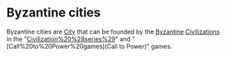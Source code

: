 # Byzantine cities

Byzantine cities are [City](cities) that can be founded by the [Byzantine](Byzantine) [Civilizations](civilization) in the "[Civilization%20%28series%29](Civilization)" and "[Call%20to%20Power%20games](Call to Power)" games.